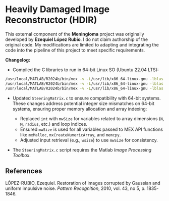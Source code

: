 # Heavily Damaged Image Reconstructor (HDIR)

This external component of the **Meningioma** project was originally developed by **Ezequiel López Rubio**. I do not claim authorship of the original code. My modifications are limited to adapting and integrating the code into the pipeline of this project to meet specific requirements.

**Changelog:**

- Compiled the C libraries to run in 64-bit Linux SO (Ubuntu 22.04 LTS):

```bash
/usr/local/MATLAB/R2024b/bin/mex -v -L/usr/lib/x86_64-linux-gnu -lblas -llapack -lf2c -I. ClassicKernelRegression.c MatesLap.c Debugging.c
/usr/local/MATLAB/R2024b/bin/mex -v -L/usr/lib/x86_64-linux-gnu -lblas -llapack -lf2c -I. SteeringKernelRegression.c MatesLap.c Debugging.c
/usr/local/MATLAB/R2024b/bin/mex -v -L/usr/lib/x86_64-linux-gnu -lblas -llapack -lf2c -I. SteeringMatrix.c MatesLap.c Debugging.c
```

- Updated `SteeringMatrix.c` to ensure compatibility with 64-bit systems. These changes address potential integer size mismatches on 64-bit systems, ensuring proper memory allocation and array indexing:
  - Replaced `int` with `mwSize` for variables related to array dimensions (`N`, `M`, `radius`, etc.) and loop indices.
  - Ensured `mwSize` is used for all variables passed to MEX API functions like `mxMalloc`, `mxCreateNumericArray`, and `memcpy`.
  - Adjusted input retrieval (e.g., `wsize`) to use `mwSize` for consistency.

- The `SteeringMatrix.c` script requires the Matlab _Image Processing Toolbox_.

## References

LÓPEZ-RUBIO, Ezequiel. Restoration of images corrupted by Gaussian and uniform impulsive noise. *Pattern Recognition*, 2010, vol. 43, no 5, p. 1835-1846.

